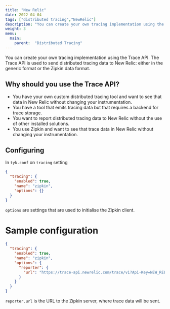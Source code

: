 ```yaml
---
title: "New Relic"
date: 2022-04-04
tags: ["distributed tracing","NewRelic"]
description: "You can create your own tracing implementation using the Trace API. The Trace API is used to send distributed tracing data to New Relic: either in the generic format or the Zipkin data format."
weight: 3
menu: 
  main:
    parent:  "Distributed Tracing"
---
```


You can create your own tracing implementation using the Trace API. The Trace API is used to send distributed tracing data to New Relic: either in the generic format or the Zipkin data format. 

## Why should you use the Trace API?

- You have your own custom distributed tracing tool and want to see that data in New Relic without changing your instrumentation.
- You have a tool that emits tracing data but that requires a backend for trace storage.
- You want to report distributed tracing data to New Relic without the use of other installed solutions.
- You use Zipkin and want to see that trace data in New Relic without changing your instrumentation.

## Configuring

In `tyk.conf` on `tracing` setting

```.json
{
  "tracing": {
    "enabled": true,
    "name": "zipkin",
    "options": {}
  }
}
```

`options` are settings that are used to initialise the Zipkin client.

# Sample configuration

```.json
{
  "tracing": {
    "enabled": true,
    "name": "zipkin",
    "options": {
      "reporter": {
        "url": "https://trace-api.newrelic.com/trace/v1?Api-Key=NEW_RELIC_LICENSE_KEY&Data-Format=zipkin&Data-Format-Version=2"
      }
    }
  }
}
```

`reporter.url` is the URL to the Zipkin server, where trace data will be sent.
